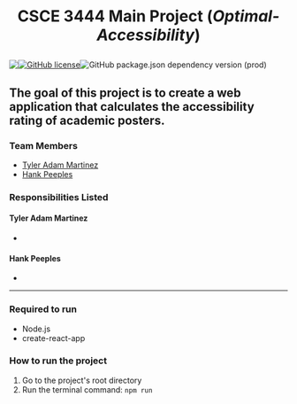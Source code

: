 # <p align="center"> CSCE 3444 Main Project (*Optimal-Accessibility*)

<p align="center" style="display: flex;" >
<img src="https://visitor-badge.glitch.me/badge?page_id=tyleradammartinez.Optimal-Accessibility" />
 <a href="https://github.com/TylerAdamMartinez/Optimal-Accessibility/blob/main/LICENSE"><img alt="GitHub license" src="https://img.shields.io/github/license/TylerAdamMartinez/Optimal-Accessibility"></a>
<img alt="GitHub package.json dependency version (prod)" src="https://img.shields.io/github/package-json/dependency-version/tyleradammartinez/Optimal-Accessibility/react">
 </p>

The goal of this project is to create a web application that calculates the accessibility rating of academic posters. 
---

### Team Members
- [Tyler Adam Martinez](https://github.com/TylerAdamMartinez/)
- [Hank Peeples](https://github.com/hankpeeples)

### Responsibilities Listed
#### Tyler Adam Martinez
* 

#### Hank Peeples
* 

---

### Required to run
* Node.js
* create-react-app

### How to run the project
1. Go to the project's root directory
2. Run the terminal command: `npm run`
